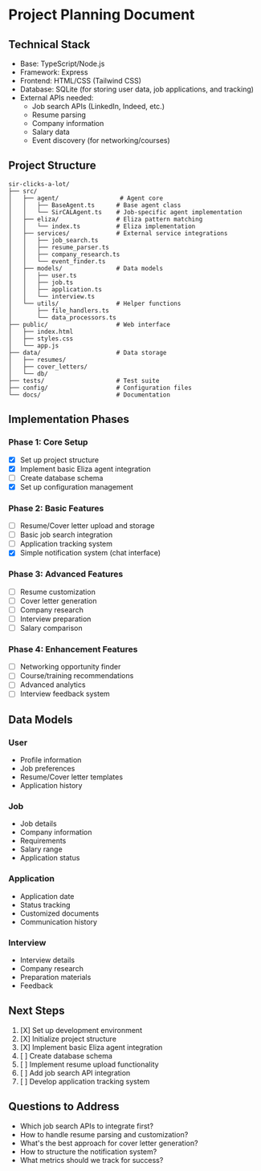 # Project Planning Document

## Technical Stack
- Base: TypeScript/Node.js
- Framework: Express
- Frontend: HTML/CSS (Tailwind CSS)
- Database: SQLite (for storing user data, job applications, and tracking)
- External APIs needed:
  - Job search APIs (LinkedIn, Indeed, etc.)
  - Resume parsing
  - Company information
  - Salary data
  - Event discovery (for networking/courses)

## Project Structure
```
sir-clicks-a-lot/
├── src/
│   ├── agent/                 # Agent core
│   │   ├── BaseAgent.ts      # Base agent class
│   │   └── SirCALAgent.ts    # Job-specific agent implementation
│   ├── eliza/                # Eliza pattern matching
│   │   └── index.ts          # Eliza implementation
│   ├── services/             # External service integrations
│   │   ├── job_search.ts
│   │   ├── resume_parser.ts
│   │   ├── company_research.ts
│   │   └── event_finder.ts
│   ├── models/               # Data models
│   │   ├── user.ts
│   │   ├── job.ts
│   │   ├── application.ts
│   │   └── interview.ts
│   └── utils/                # Helper functions
│       ├── file_handlers.ts
│       └── data_processors.ts
├── public/                   # Web interface
│   ├── index.html
│   ├── styles.css
│   └── app.js
├── data/                     # Data storage
│   ├── resumes/
│   ├── cover_letters/
│   └── db/
├── tests/                    # Test suite
├── config/                   # Configuration files
└── docs/                     # Documentation
```

## Implementation Phases

### Phase 1: Core Setup
- [X] Set up project structure
- [X] Implement basic Eliza agent integration
- [ ] Create database schema
- [X] Set up configuration management

### Phase 2: Basic Features
- [ ] Resume/Cover letter upload and storage
- [ ] Basic job search integration
- [ ] Application tracking system
- [X] Simple notification system (chat interface)

### Phase 3: Advanced Features
- [ ] Resume customization
- [ ] Cover letter generation
- [ ] Company research
- [ ] Interview preparation
- [ ] Salary comparison

### Phase 4: Enhancement Features
- [ ] Networking opportunity finder
- [ ] Course/training recommendations
- [ ] Advanced analytics
- [ ] Interview feedback system

## Data Models

### User
- Profile information
- Job preferences
- Resume/Cover letter templates
- Application history

### Job
- Job details
- Company information
- Requirements
- Salary range
- Application status

### Application
- Application date
- Status tracking
- Customized documents
- Communication history

### Interview
- Interview details
- Company research
- Preparation materials
- Feedback

## Next Steps
1. [X] Set up development environment
2. [X] Initialize project structure
3. [X] Implement basic Eliza agent integration
4. [ ] Create database schema
5. [ ] Implement resume upload functionality
6. [ ] Add job search API integration
7. [ ] Develop application tracking system

## Questions to Address
- Which job search APIs to integrate first?
- How to handle resume parsing and customization?
- What's the best approach for cover letter generation?
- How to structure the notification system?
- What metrics should we track for success? 
